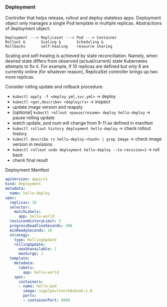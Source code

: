 ### Deployment

Controller that helps release, rollout and deploy stateless apps. 
Deployment object only manages a single Pod template in multiple replicas. 
Abstractions of deployment object: 
```
Deployment ---> Replicaset ---> Pod ---> Container
Rollout &       Scaling &       Scheduling &  
Rollbacks       self-healing    resource sharing
```

Scaling and self-healing is achieved by state reconciliation. 
Namely, when desired state differs from observed (actual/current) state 
Kubernetes attempts to fix it. For example, If 10 replicas are defined 
but only 8 are currently online (for whatever reason), ReplicaSet 
controller brings up two more replicas.  

Consider rolling update and rollback procedure:
- `kubectl apply -f <deploy.yml,svc.yml>` -> deploy
- `kubectl <get,describe> <deploy/rs>` -> inspect
- update image version and reapply
- [optional] `kubectl rollout <pause/resume> deploy hello-deploy` -> pause rolling update
- watch update, pod num will change from 9-11 as defined in manifest
- `kubectl rollout history deployment hello-deploy` -> check rollout history
- `kubectl describe rs hello-deploy-<hash> | grep Image` -> check image version in revisions
- `kubectl rollout undo deployment hello-deploy --to-revision=1` -> roll back
- check final result


Deployment Manifest
```yaml
apiVersion: apps/v1
kind: Deployment
metadata:
  name: hello-deploy
spec:
  replicas: 10
  selector:
    matchLabels:
      app: hello-world
  revisionHistoryLimit: 5
  progressDeadlineSeconds: 300
  minReadySeconds: 10
  strategy:
    type: RollingUpdate
    rollingUpdate:
      maxUnavailable: 1
      maxSurge: 1
  template:
    metadata:
      labels:
        app: hello-world
    spec:
      containers:
      - name: hello-pod
        image: nigelpoulton/k8sbook:1.0
        ports:
        - containerPort: 8080
```
